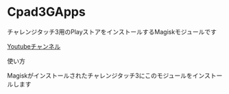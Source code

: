 # Cpad3GApps
チャレンジタッチ3用のPlayストアをインストールするMagiskモジュールです

<a href="https://www.youtube.com/@Goat-and-Fox">Youtubeチャンネル</a>

使い方

Magiskがインストールされたチャレンジタッチ3にこのモジュールをインストールします
